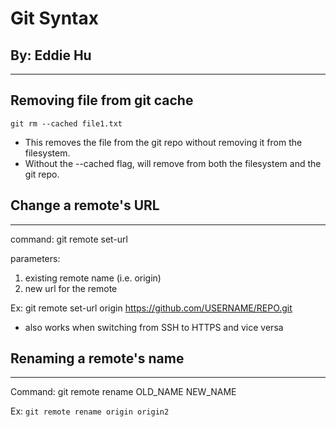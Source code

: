 # Git Syntax
## By: Eddie Hu

---

## Removing file from git cache

`git rm --cached file1.txt`

- This removes the file from the git repo without removing it from the filesystem.
- Without the --cached flag, will remove from both the filesystem and the git repo.

## Change a remote's URL

---

command: git remote set-url 

parameters:
1. existing remote name (i.e. origin)
2. new url for the remote

Ex: git remote set-url origin https://github.com/USERNAME/REPO.git

- also works when switching from SSH to HTTPS and vice versa

## Renaming a remote's name

---

Command: git remote rename OLD_NAME NEW_NAME

Ex: `git remote rename origin origin2`
